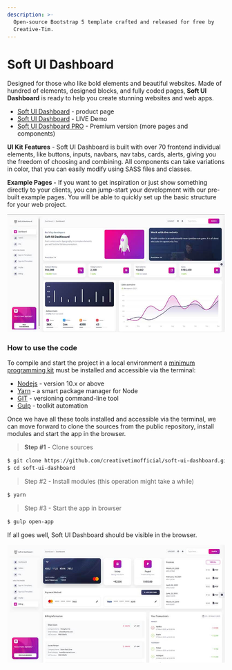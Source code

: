 ```yaml
---
description: >-
  Open-source Bootstrap 5 template crafted and released for free by
  Creative-Tim.
---
```


# Soft UI Dashboard

Designed for those who like bold elements and beautiful websites. Made of hundred of elements, designed blocks, and fully coded pages, **Soft UI Dashboard** is ready to help you create stunning websites and web apps.

* [Soft UI Dashboard](https://bit.ly/2Q1uIfK) - product page
* [Soft UI Dashboard](https://bit.ly/3dLM7CE) - LIVE Demo
* [Soft UI Dashboard PRO](soft-ui-dashboard-pro.md) - Premium version (more pages and components)

**UI Kit Features** - Soft UI Dashboard is built with over 70 frontend individual elements, like buttons, inputs, navbars, nav tabs, cards, alerts, giving you the freedom of choosing and combining. All components can take variations in color, that you can easily modify using SASS files and classes.

**Example Pages -** If you want to get inspiration or just show something directly to your clients, you can jump-start your development with our pre-built example pages. You will be able to quickly set up the basic structure for your web project.

![Soft UI Dashboard - Bootstrap 5 Template.](../../.gitbook/assets/soft-ui-dashboard-page-dashboard.jpg)

### How to use the code

To compile and start the project in a local environment a [minimum programming kit](../tutorials/minimal-programming-kit.md) must be installed and accessible via the terminal:

* [Nodejs](https://nodejs.org/en/) - version 10.x or above
* [Yarn](https://yarnpkg.com/) - a smart package manager for Node
* [GIT](https://git-scm.com/) - versioning command-line tool
* [Gulp](https://gulpjs.com/) - toolkit automation

Once we have all these tools installed and accessible via the terminal, we can move forward to clone the sources from the public repository, install modules and start the app in the browser.

> **Step #1** - Clone sources

```bash
$ git clone https://github.com/creativetimofficial/soft-ui-dashboard.git
$ cd soft-ui-dashboard
```

> Step #2 - Install modules (this operation might take a while)

```bash
$ yarn 
```

> Step #3 - Start the app in browser

```bash
$ gulp open-app
```

If all goes well, Soft UI Dashboard should be visible in the browser.

![Soft UI Dashboard - Billing Page.](../../.gitbook/assets/soft-ui-dashboard-page-billing.jpg)
